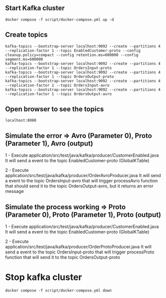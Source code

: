 
## Start Kafka cluster
```
docker compose -f script/docker-compose.yml up -d
```

## Create topics
```
kafka-topics --bootstrap-server localhost:9092 --create --partitions 4 --replication-factor 1 --topic EnabledCustomer-proto --config cleanup.policy=compact --config retention.ms=600000 --config segment.ms=600000
kafka-topics --bootstrap-server localhost:9092 --create --partitions 4 --replication-factor 1 --topic OrdersInput-proto
kafka-topics --bootstrap-server localhost:9092 --create --partitions 4 --replication-factor 1 --topic OrdersOutput-proto
kafka-topics --bootstrap-server localhost:9092 --create --partitions 4 --replication-factor 1 --topic OrdersInput-avro
kafka-topics --bootstrap-server localhost:9092 --create --partitions 4 --replication-factor 1 --topic OrdersOutput-avro
```

## Open browser to see the topics
```
localhost:8080
```


## Simulate the error => Avro (Parameter 0), Proto (Parameter 1), Avro (output)

1 - Execute application/src/test/java/kafka/producer/CustomerEnabled.java 
It will send a event to the topic EnabledCustomer-proto (GlobalKTable)

2 - Execute application/src/test/java/kafka/producer/OrderAvroProducer.java
It will send a event to the topic OrdersInput-avro that will trigger processAvro function that should send it to the topic OrdersOutput-avro, but it returns an error message


## Simulate the process working => Proto (Parameter 0), Proto (Parameter 1), Proto (output)

1 - Execute application/src/test/java/kafka/producer/CustomerEnabled.java
It will send a event to the topic EnabledCustomer-proto (GlobalKTable)

2 - Execute application/src/test/java/kafka/producer/OrderProtoProducer.java
It will send a event to the topic OrdersInput-proto that will trigger processProto function that will send it to the topic OrdersOutput-proto 

# Stop kafka cluster
```
docker compose -f script/docker-compose.yml down
```
